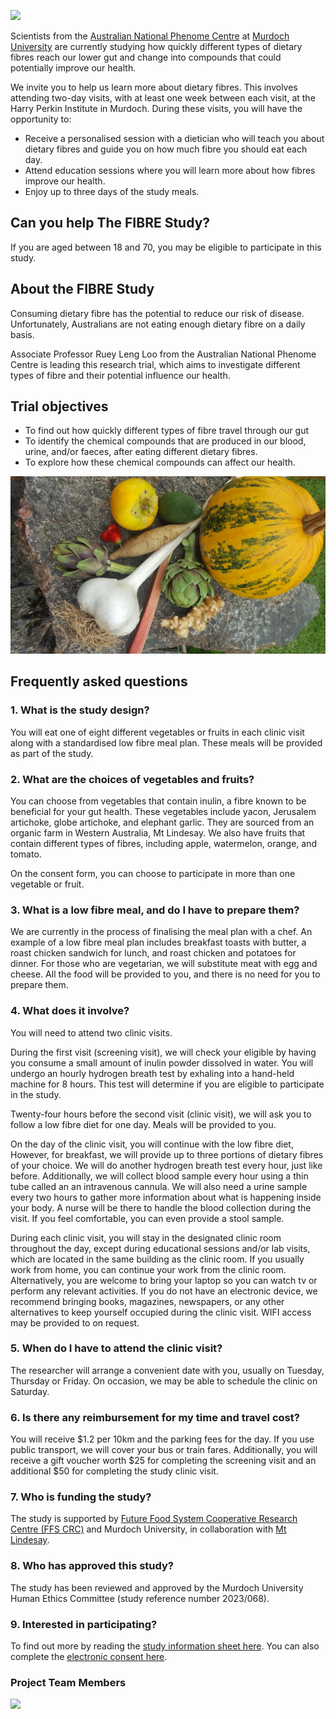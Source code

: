 
![](HeadingPic2.jpg)

Scientists from the [Australian National Phenome Centre](https://www.murdoch.edu.au/research/anpc) at [Murdoch University](https://www.murdoch.edu.au) are currently studying how quickly different types of dietary fibres reach our lower gut and change into compounds that could potentially improve our health.

We invite you to help us learn more about dietary fibres.  This involves attending two-day visits, with at least one week between each visit, at the Harry Perkin Institute in Murdoch.  During these visits, you will have the opportunity to:

-	Receive a personalised session with a dietician who will teach you about dietary fibres and guide you on how much fibre you should eat each day.
-	Attend education sessions where you will learn more about how fibres improve our health.
-	Enjoy up to three days of the study meals.

## **Can you help The FIBRE Study?**
If you are aged between 18 and 70, you may be eligible to participate in this study.  

## **About the FIBRE Study**
Consuming dietary fibre has the potential to reduce our risk of disease.  Unfortunately, Australians are not eating enough dietary fibre on a daily basis.  

Associate Professor Ruey Leng Loo from the Australian National Phenome Centre is leading this research trial, which aims to investigate different types of fibre and their potential influence our health. 

## **Trial objectives**
-	To find out how quickly different types of fibre travel through our gut
-	To identify the chemical compounds that are produced in our blood, urine, and/or faeces, after eating different dietary fibres.
-	To explore how these chemical compounds can affect our health.

![A variety of fresh vegetables, including yacon, Jerusalem artichoke, globe artichoke, elephant garlic, to be used as part this trial.  Picture credit: Mark McHenry, Mt Lindesay](mixed_vege.jpg)

## **Frequently asked questions**

### 1.	What is the study design?
You will eat one of eight different vegetables or fruits in each clinic visit along with a standardised low fibre meal plan.  These meals will be provided as part of the study.  

### 2.	What are the choices of vegetables and fruits? 
You can choose from vegetables that contain inulin, a fibre known to be beneficial for your gut health.  These vegetables include yacon, Jerusalem artichoke, globe artichoke, and elephant garlic. They are sourced from an organic farm in Western Australia, Mt Lindesay. We also have fruits that contain different types of fibres, including apple, watermelon, orange, and tomato.  

On the consent form, you can choose to participate in more than one vegetable or fruit.

### 3.	What is a low fibre meal, and do I have to prepare them? 
We are currently in the process of finalising the meal plan with a chef. An example of a low fibre meal plan includes breakfast toasts with butter, a roast chicken sandwich for lunch, and roast chicken and potatoes for dinner.  For those who are vegetarian, we will substitute meat with egg and cheese.  All the food will be provided to you, and there is no need for you to prepare them. 

### 4.	What does it involve?
You will need to attend two clinic visits.  

During the first visit (screening visit), we will check your eligible by having you consume a small amount of inulin powder dissolved in water.  You will undergo an hourly hydrogen breath test by exhaling into a hand-held machine for 8 hours.  This test will determine if you are eligible to participate in the study.  

Twenty-four hours before the second visit (clinic visit), we will ask you to follow a low fibre diet for one day. Meals will be provided to you.  

On the day of the clinic visit, you will continue with the low fibre diet,  However, for breakfast, we will provide up to three portions of dietary fibres of your choice.  We will do another hydrogen breath test every hour, just like before.  Additionally, we will collect blood sample every hour using a thin tube called an an intravenous cannula.  We will also need a urine sample every two hours to gather more information about what is happening inside your body.  A nurse will be there to handle the blood collection during the visit.   If you feel comfortable, you can even provide a stool sample.  

During each clinic visit, you will stay in the designated clinic room throughout the day, except during educational sessions and/or lab visits, which are located in the same building as the clinic room. If you usually work from home, you can continue your work from the clinic room. Alternatively, you are welcome to bring your laptop so you can watch tv or perform any relevant activities. If you do not have an electronic device, we recommend bringing books, magazines, newspapers, or any other alternatives to keep yourself occupied during the clinic visit. WIFI access may be provided to on request.  

### 5.	When do I have to attend the clinic visit? 
The researcher will arrange a convenient date with you, usually on Tuesday, Thursday or Friday.  On occasion, we may be able to schedule the clinic on Saturday.

### 6.	Is there any reimbursement for my time and travel cost? 
You will receive $1.2 per 10km and the parking fees for the day.  If you use public transport, we will cover your bus or train fares.  Additionally, you will receive a gift voucher worth $25 for completing the screening visit and an additional $50 for completing the study clinic visit.  

### 7.	Who is funding the study?
The study is supported by [Future Food System Cooperative Research Centre (FFS CRC)]( https://www.futurefoodsystems.com.au/project/bioactive-components-for-value-add-to-australian-artichokes/) and Murdoch University, in collaboration with [Mt Lindesay](ML.docx).

### 8.	Who has approved this study?
The study has been reviewed and approved by the Murdoch University Human Ethics Committee (study reference number 2023/068).

### 9.	Interested in participating?
To find out more by reading the [study information sheet here](information_sheet.docx). You can also complete the [electronic consent here](https://mdhs-redcap.meddent.uwa.edu.au/fmdhs/surveys/?s=FH3747TCYCPKJEPD).

### Project Team Members
![ ](Team.jpg)


